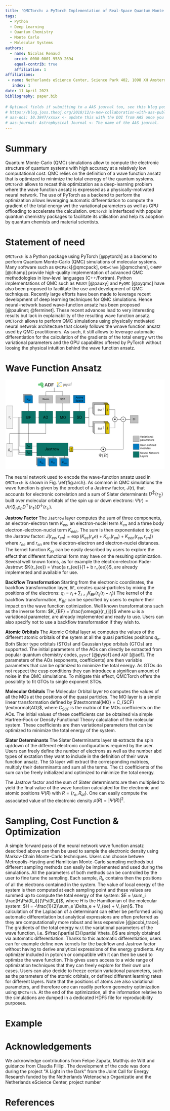```yaml
---
title: 'QMCTorch: a PyTorch Implementation of Real-Space Quantum Monte Carlo Simulations of Molecular Systems'
tags:
  - Python
  - Deep Learning
  - Quantum Chemistry
  - Monte Carlo
  - Molecular Systems
authors:
  - name: Nicolas Renaud
    orcid: 0000-0001-9589-2694
    equal-contrib: true
    affiliation: 1
affiliations:
 - name: Netherlands eScience Center, Science Park 402, 1098 XH Amsterdam, The Netherlands
   index: 1
date: 11 April 2023
bibliography: paper.bib

# Optional fields if submitting to a AAS journal too, see this blog post:
# https://blog.joss.theoj.org/2018/12/a-new-collaboration-with-aas-publishing
# aas-doi: 10.3847/xxxxx <- update this with the DOI from AAS once you know it.
# aas-journal: Astrophysical Journal <- The name of the AAS journal.
---
```


# Summary

Quantum Monte-Carlo (QMC) simulations allow to compute the electronic structure of quantum systems
with high accuracy at a relatively low computational cost. QMC relies on the definition of a wave
function ansatz that is optimized to minimize the total eneregy of the quantum systems. `QMCTorch`
allows to recast this optimization as a deep-learning problem where the wave function ansatz is expressed
as a physically-motivated neural network. The use of PyTorch as a backend to perform the optimization allows 
leveraging automatic differentiation to compute the gradient of the total energy wrt the variational parameters
as well as GPU offloading to accelerate the calculation. `QMCTorch` is interfaced with popular quantum chemistry packages
to facilitate its utilisation and help its adoption by quantum chemists and material scientists.  


# Statement of need

`QMCTorch` is a Python package using PyTorch [@pytorch] as a backend to perform Quantum Monte-Carlo (QMC) simulations of molecular systems. Many software such as `QMCPack`[@qmcpack], `QMC=Chem` [@qmcchem], `CHAMP` [@champ] provide high-quality implementation of advanced QMC methodologies in low-level languages (C++/Fortran).  Python implementations of QMC such as `PAUXY` [@pauxy] and `PyQMC` [@pyqmc] have also been proposed to facilitate the use and development of QMC techniques. Recently large efforts have been made to leverage recent development of deep learning techniques for QMC simulations. Hence neural-network based wave-function ansatz has been proposed [@paulinet; @ferminet]. These recent advances lead to very interesting results but lack in explainability of the resulting wave function ansatz. `QMCTorch` allows to perform QMC simulations using physically motivated neural netwrok architecture that closely follows the wnave function ansatz used by QMC practitioners. As such, it still allows to leverage automatic differentiation for the calculation of the gradients of the total energy wrt the variational parameters and the GPU capabilites offered by PyTorch without loosing the physical intuition behind the wave function ansatz. 


# Wave Function Ansatz
![General architectureof the neural network used by `QMCTorch` to encodie the wave function ansatz. Starting from the electronic and atomic positions $r_e$ and R_{at}\label{fig:arch}](qmctorch2.png)

The neural network used to encode the wave-function ansatz used in `QMCTorch` is shown in Fig. \ref{fig:arch}. As common in QMC simulations the wave function is given by the product of a Jastrow factor, $J(r)$, that accounts for electronic correlation and a sum of Slater determinants $D^\updownarrow(r_\updownarrow)$ built over molecular orbitals of the spin up or down electrons:  $\Psi(r) = J(r)\sum_n c_n D^\uparrow(r_\uparrow)D^\downarrow(r_\downarrow)$.

**Jastrow Factor** The `Jastrow` layer computes the sum of three components, an electron-electron term $K_{ee}$, an electron-nuclei term $K_{en}$ and a three body electron-electron-nuclei term $K_{een}$. The sum is then exponentiated to give the Jastrow factor: $J(r_{ee}, r_{en}) = \exp\left( K_{ee}(r_ee)+K_{en}(r_{en}) + K_{een}(r_{ee},r_{en})\right)$ where $r_{ee}$ and $r_{en}$ are the electron-electron and electron-nuclei distances. The kernel function $K_{xx}$ can be easily described by users to explore the effect that different functional form may have on the resulting optimization. Several well known forms, as for example the electron-electron Pade-Jastrow: $K(r_{ee}) = \frac{a r_{ee}}{1 + b r_{ee}}$, are already implemented and available for use. 

**Backflow Transformation** Starting from the electronic coordinates, the backflow transformation layer, `BF`, creates quasi-particles by mixing the positions of the electrons: $q_i = r_i + \sum_{i\neq j} K_{BF}(r_{ij}(r_i-r_j))$ The kernel of the backflow transformation, $K_{BF}$ can be specified by users to explore their impact on the wave function optimization. Well known transformations such as the inverse form: $K_{BF} = \frac{\omega}{r_{ij}}$ where $\omega$ is a variational parameter, are already implemented and ready to use. Users can also specify not to use a backflow transformation if they wish to.  

**Atomic Orbitals** The Atomic Orbital layer `AO` computes the values of the different atomic orbitals of the sytem at all the quasi particles positions $q_e$. Both Slater type orbitals (STOs) and Gaussian type orbitals (GTOs) are supported. The initial parameters of the AOs can directly be extracted from popular quantum chemistry codes, `pyscf` [@pyscf] and `ADF` [@adf].  The parameters of the AOs (exponents, coefficients) are then variable parameters that can be optimized to minimize the total energy. As GTOs do not respect the cusp conditions they can introduce a significan amount of noise in the QMC simulations. To mitigate this effect, QMCTorch offers the possiblity to fit GTOs to single exponent STOs.

**Molecular Orbitals** The Molecular Orbital layer `MO` computes the values of all the MOs at the positions of the quasi particles. The MO layer is a simple linear transformation defined by $\textnormal{MO} = C_{SCF} \textnormal{AO}$, where $C_{SCF}$ is the matrix of the MOs coefficients on the AOs. The initial values of these coefficients can be obtained via simple Hartree-Fock or Density Functional Theory calculation of the molecular system. These coefficients are then variational parameters that can be optimized to minimize the total energy of the system. 

**Slater Determinants** The Slater Determinants layer `SD` extracts the spin up/down of the different electronic configurations required by the user. Users can freely define the number of electrons as well as the number abd types of exctation they want to include in the definition of their wave function ansatz. The `SD` layer will extract the corresponding matrices, multiply their determinants and sum all the terms. The `CI` coefficients of the sum can be freely initialized and optimized to minimize the total energy.

The Jastrow factor and the sum of Slater determinants are then multiplied to yield the final value of the wave function calculated for the electronic and atomic positions $\Psi(R)$ with $R = \{r_e, R_{at}\}$. One can easily compute the associated value of the electronic density $\rho(R) = |\Psi(R)|^2$.

# Sampling, Cost Function & Optimization 

A simple forward pass of the neural network wave function ansatz described above can then be used to sample the electronic density using Markov-Chain Monte-Carlo techniques. Users can choose betwee Metropolis-Hasting and Hamiltoian Monte-Carlo sampling methods but different sampling methods can easily be implemented and used during the simulations. All the parameters of both methods can be controlled by the user to fine tune the sampling. Each sample, $R_i$, contains then the positions of all the electrons contained in the system. The value of local energy of the system is then computed at each sampling point and these values are summed up to compute the total energy of the system: $E = \sum_i \frac{H\Psi(R_i)}{\Psi(R_i)}$, where $H$ is the Hamiltonian of the molecular system: $H = -\frac{1}{2}\sum_e \Delta_e + V_{ee} + V_{en}$. The calculation of the Laplacian of a determinant can either be performed using automatic differentiation but analytical expressions are often preferred as they are computationally more robust and less expensive [@jacobi_trace]. The gradients of the total energy w.r.t the variational parameters of the wave function, i.e. $\frac{\partial E}{\partial \theta_i}$ are simply obtained via automatic differentiation. Thanks to this automatic differentiation, users can for example define new kernels for the backflow and Jastrow factor without having to derive analytical expressions of the energy gradients. Any optimizer included in pytorch or compatible with it can then be used to optimize the wave function. This gives users access to a wide range of optimization techniques that they can freely explore for their own use cases. Users can also decide to freeze certain variational parameters, such as the parameters of the atomic orbitals, or defined different learning rates for different layers. Note that the positions of atoms are also variational parameters, and therefore one can readily perform geometry optimization using `QMCTorch`. At the end of the optimization, all the information relative to the simulations are dumped in a dedicated HDF5 file for reproducibility purposes.

# Example

# Acknowledgements

We acknowledge contributions from Felipe Zapata, Matthijs de Witt and guidance from Claudia Fillipi. The development of the code was done during the project "A Light in the Dark" from the Joint Call for Energy Research funded by the Netherlands Wetenschap Organizatie and the Netherlands eScience Center, project number 

# References